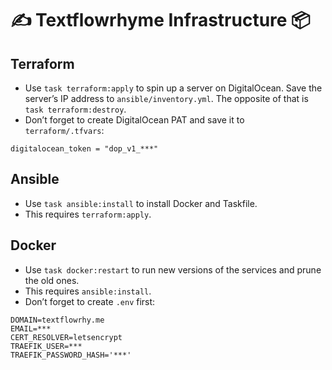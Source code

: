 # ✍️ Textflowrhyme Infrastructure 📦

## Terraform

- Use `task terraform:apply` to spin up a server on DigitalOcean. Save the server’s IP address to `ansible/inventory.yml`. The opposite of that is `task terraform:destroy`.
- Don’t forget to create DigitalOcean PAT and save it to `terraform/.tfvars`:
```
digitalocean_token = "dop_v1_***"
```

## Ansible

- Use `task ansible:install` to install Docker and Taskfile.
- This requires `terraform:apply`.


## Docker

- Use `task docker:restart` to run new versions of the services and prune the old ones.
- This requires `ansible:install`.
- Don’t forget to create `.env` first:
```
DOMAIN=textflowrhy.me
EMAIL=***
CERT_RESOLVER=letsencrypt
TRAEFIK_USER=***
TRAEFIK_PASSWORD_HASH='***'
```
